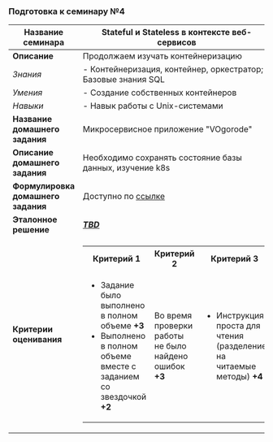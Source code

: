 ### Подготовка к семинару №4

| **Название семинара**              | Stateful и Stateless в контексте веб-сервисов                                                                                                                                                                                                                                                                                                                                                             |
|------------------------------------|-----------------------------------------------------------------------------------------------------------------------------------------------------------------------------------------------------------------------------------------------------------------------------------------------------------------------------------------------------------------------------------------------------------|
| **Описание**                       | Продолжаем изучать контейнеризацию                                                                                                                                                                                                                                                                                                                                                                        |
| _Знания_                           | - Контейнеризация, контейнер, оркестратор; Базовые знания SQL                                                                                                                                                                                                                                                                                                                                             |
| _Умения_                           | - Создание собственных контейнеров                                                                                                                                                                                                                                                                                                                                                                        |
| _Навыки_                           | - Навык работы с Unix-системами                                                                                                                                                                                                                                                                                                                                                                           |
| **Название домашнего задания**     | Микросервисное приложение "VOgorode"                                                                                                                                                                                                                                                                                                                                                                      |
| **Описание домашнего задания**     | Необходимо сохранять состояние базы данных, изучение k8s                                                                                                                                                                                                                                                                                                                                                  |
| **Формулировка домашнего задания** | Доступно по [ссылке](./task.md)                                                                                                                                                                                                                                                                                                                                                                           |
| **Эталонное решение**              | ***[TBD](./example)***                                                                                                                                                                                                                                                                                                                                                                                    |
| **Критерии оценивания**            | <table><tr><th>Критерий 1</th><th>Критерий 2</th><th>Критерий 3</th></tr><tr><td><ul><li>Задание было выполнено в полном объеме **+3**</li><li> Выполнено в полном объеме вместе с заданием со звездочкой **+2**</li></ul></td><td>Во время проверки работы не было найдено ошибок **+3**</td><td><ul><li>Инструкция проста для чтения (разделение на читаемые методы) **+4**</li></ul></td></tr></table> |                                                                                                                                                                                                          |
    